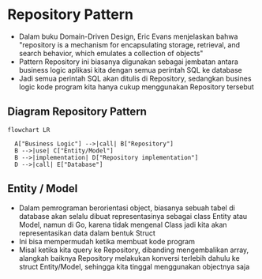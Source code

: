 # Repository Pattern

- Dalam buku Domain-Driven Design, Eric Evans menjelaskan bahwa "repository is a mechanism for encapsulating storage, retrieval, and search behavior, which emulates a collection of objects"
- Pattern Repository ini biasanya digunakan sebagai jembatan antara business logic aplikasi kita dengan semua perintah SQL ke database
- Jadi semua perintah SQL akan ditulis di Repository, sedangkan busines logic kode program kita hanya cukup menggunakan Repository tersebut


## Diagram Repository Pattern

```mermaid
flowchart LR

  A["Business Logic"] -->|call| B["Repository"]
  B -->|use| C["Entity/Model"]
  B -->|implementation| D["Repository implementation"]
  D -->|call| E["Database"]
```


## Entity / Model

- Dalam pemrograman berorientasi object, biasanya sebuah tabel di database akan selalu dibuat representasinya sebagai class Entity atau Model, namun di Go, karena tidak mengenal Class jadi kita akan representasikan data dalam bentuk Struct
- Ini bisa mempermudah ketika membuat kode program
- Misal ketika kita query ke Repository, dibanding mengembalikan array, alangkah baiknya Repository melakukan konversi terlebih dahulu ke struct Entity/Model, sehingga kita tinggal menggunakan objectnya saja
